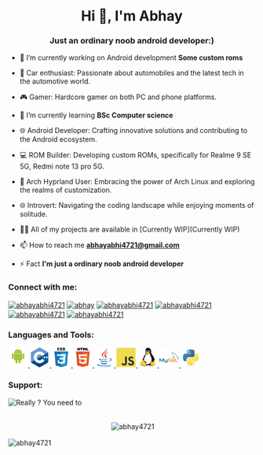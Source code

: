 <h1 align="center">Hi 👋, I'm Abhay</h1>
<h3 align="center">Just an ordinary noob android developer:)</h3>

- 🔭 I’m currently working on Android development **Some custom roms**

- 🚗 Car enthusiast: Passionate about automobiles and the latest tech in the automotive world.

- 🎮 Gamer: Hardcore gamer on both PC and phone platforms.

- 🌱 I’m currently learning **BSc Computer science**

- 🌐 Android Developer: Crafting innovative solutions and contributing to the Android ecosystem.

- 💻 ROM Builder: Developing custom ROMs, specifically for Realme 9 SE 5G, Redmi note 13 pro 5G.

- 🤖 Arch Hyprland User: Embracing the power of Arch Linux and exploring the realms of customization.

- 🌐 Introvert: Navigating the coding landscape while enjoying moments of solitude.

- 👨‍💻 All of my projects are available in [Currently WIP](Currently WIP)

- 📫 How to reach me **abhayabhi4721@gmail.com**

- ⚡ Fact **I'm just a ordinary noob android developer**

<h3 align="left">Connect with me:</h3>
<p align="left">
<a href="https://twitter.com/abhayabhi4721" target="blank"><img align="center" src="https://raw.githubusercontent.com/rahuldkjain/github-profile-readme-generator/master/src/images/icons/Social/twitter.svg" alt="abhayabhi4721" height="30" width="40" /></a>
<a href="https://linkedin.com/in/abhayabhi4721wip" target="blank"><img align="center" src="https://raw.githubusercontent.com/rahuldkjain/github-profile-readme-generator/master/src/images/icons/Social/linked-in-alt.svg" alt="abhay" height="30" width="40" /></a>
<a href="https://fb.com/abhayabhi4721" target="blank"><img align="center" src="https://raw.githubusercontent.com/rahuldkjain/github-profile-readme-generator/master/src/images/icons/Social/facebook.svg" alt="abhayabhi4721" height="30" width="40" /></a>
<a href="https://instagram.com/abhayabhi4721" target="blank"><img align="center" src="https://raw.githubusercontent.com/rahuldkjain/github-profile-readme-generator/master/src/images/icons/Social/instagram.svg" alt="abhayabhi4721" height="30" width="40" /></a>
<a href="https://www.youtube.com/c/abhay_abhi4721" target="blank"><img align="center" src="https://raw.githubusercontent.com/rahuldkjain/github-profile-readme-generator/master/src/images/icons/Social/youtube.svg" alt="abhayabhi4721" height="30" width="40" /></a>
<a href="https://www.leetcode.com/abhayabhi4721" target="blank"><img align="center" src="https://raw.githubusercontent.com/rahuldkjain/github-profile-readme-generator/master/src/images/icons/Social/leet-code.svg" alt="abhayabhi4721" height="30" width="40" /></a>
</p>

<h3 align="left">Languages and Tools:</h3>
<p align="left"> <a href="https://developer.android.com" target="_blank" rel="noreferrer"> <img src="https://raw.githubusercontent.com/devicons/devicon/master/icons/android/android-original-wordmark.svg" alt="android" width="40" height="40"/> </a> <a href="https://www.w3schools.com/cpp/" target="_blank" rel="noreferrer"> <img src="https://raw.githubusercontent.com/devicons/devicon/master/icons/cplusplus/cplusplus-original.svg" alt="cplusplus" width="40" height="40"/> </a> <a href="https://www.w3schools.com/css/" target="_blank" rel="noreferrer"> <img src="https://raw.githubusercontent.com/devicons/devicon/master/icons/css3/css3-original-wordmark.svg" alt="css3" width="40" height="40"/> </a> <a href="https://www.w3.org/html/" target="_blank" rel="noreferrer"> <img src="https://raw.githubusercontent.com/devicons/devicon/master/icons/html5/html5-original-wordmark.svg" alt="html5" width="40" height="40"/> </a> <a href="https://www.java.com" target="_blank" rel="noreferrer"> <img src="https://raw.githubusercontent.com/devicons/devicon/master/icons/java/java-original.svg" alt="java" width="40" height="40"/> </a> <a href="https://developer.mozilla.org/en-US/docs/Web/JavaScript" target="_blank" rel="noreferrer"> <img src="https://raw.githubusercontent.com/devicons/devicon/master/icons/javascript/javascript-original.svg" alt="javascript" width="40" height="40"/> </a> <a href="https://www.linux.org/" target="_blank" rel="noreferrer"> <img src="https://raw.githubusercontent.com/devicons/devicon/master/icons/linux/linux-original.svg" alt="linux" width="40" height="40"/> </a> <a href="https://www.mysql.com/" target="_blank" rel="noreferrer"> <img src="https://raw.githubusercontent.com/devicons/devicon/master/icons/mysql/mysql-original-wordmark.svg" alt="mysql" width="40" height="40"/> </a> <a href="https://www.python.org" target="_blank" rel="noreferrer"> <img src="https://raw.githubusercontent.com/devicons/devicon/master/icons/python/python-original.svg" alt="python" width="40" height="40"/> </a> </p>

<h3 align="left">Support:</h3>
<p><a href="https://www.buymeacoffee.com/Abhayabhi4721"> <img align="left" src="https://cdn.buymeacoffee.com/buttons/v2/default-yellow.png" height="50" width="210" alt="Really ? You need to " /></a></p><br><br>

<p><img align="center" src="https://github-readme-stats.vercel.app/api/top-langs?username=abhay4721&show_icons=true&locale=en&layout=compact" alt="abhay4721" /></p>

<p><img align="center" src="https://github-readme-streak-stats.herokuapp.com/?user=abhay4721&" alt="abhay4721" /></p>
